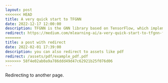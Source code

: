 ```yaml
---
layout: post
<<<<<<< HEAD
title: A very quick start to TFGNN
date: 2022-12-17 12:00:00
description: TFGNN is the GNN library based on TensorFlow, which implements both MessagePassing and GraphNets frameworks, which means you can easily set context (global) values in the framework.
redirect: https://medium.com/mlearning-ai/a-very-quick-start-to-tfgnn-fe10f222c36d
=======
title: a post with redirect
date: 2022-02-01 17:39:00
description: you can also redirect to assets like pdf
redirect: /assets/pdf/example_pdf.pdf
>>>>>>> 58f4e02ab0a9a786ddd49d47c62921b25f076d06
---
```


Redirecting to another page.
